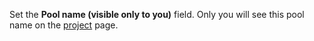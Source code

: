 Set the **Pool name (visible only to you)** field. Only you will see this pool name on the [project](../../glossary.md#project) page.